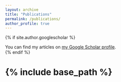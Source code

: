 ```yaml
---
layout: archive
title: "Publications"
permalink: /publications/
author_profile: true
---
```


{% if site.author.googlescholar %}
  <div class="wordwrap">You can find my articles on <a href="{{site.author.googlescholar}}">my Google Scholar profile</a>.</div>
{% endif %}

# {% include base_path %}

<object data="https://scholar.google.com/citations?user=3v4r1p8AAAAJ&hl=en" width="800" height="500"></object>
